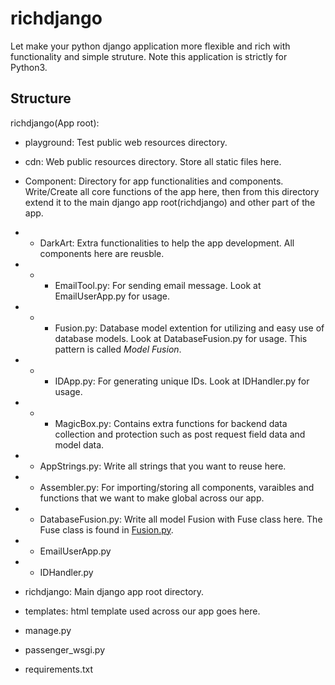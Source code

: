 # richdjango

Let make your python django application more flexible and rich with functionality and simple struture.
Note this application is strictly for Python3.

## Structure

richdjango(App root):

- playground: Test public web resources directory.
- cdn: Web public resources directory. Store all static files here.
- Component: Directory for app functionalities and components.
    Write/Create all core functions of the app here, then from this directory extend it to
    the main django app root(richdjango) and other part of the app.
- - DarkArt: Extra functionalities to help the app development. All components here are reusble.
- - - EmailTool.py: For sending email message. Look at EmailUserApp.py for usage.
- - - Fusion.py: Database model extention for utilizing and easy use of database models. Look at
    DatabaseFusion.py for usage. This pattern is called *Model Fusion*.
- - - IDApp.py: For generating unique IDs. Look at IDHandler.py for usage.
- - - MagicBox.py: Contains extra functions for backend data collection and protection such as
    post request field data and model data.
- - AppStrings.py: Write all strings that you want to reuse here.
- - Assembler.py: For importing/storing all components, varaibles and functions that we
    want to make global across our app.
- - DatabaseFusion.py: Write all model Fusion with Fuse class here. The Fuse class is found in [Fusion.py](https://github.com/georgeebili/richdjango/blob/main/Component/DarkArt/Fusion.py).
- - EmailUserApp.py
- - IDHandler.py

- richdjango: Main django app root directory.
- templates: html template used across our app goes here.
- manage.py
- passenger_wsgi.py
- requirements.txt
